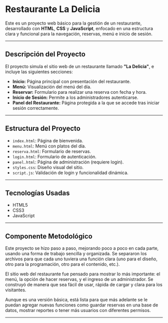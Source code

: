 #  Restaurante La Delicia

Este es un proyecto web básico para la gestión de un restaurante, desarrollado con **HTML**, **CSS** y **JavaScript**, enfocado en una estructura clara y funcional para la navegación, reservas, menú e inicio de sesión.

---

##  Descripción del Proyecto

El proyecto simula el sitio web de un restaurante llamado **"La Delicia"**, e incluye las siguientes secciones:

- **Inicio:** Página principal con presentación del restaurante.
- **Menú:** Visualización del menú del día.
- **Reservar:** Formulario para realizar una reserva con fecha y hora.
- **Inicio de Sesión:** Permite a los administradores autenticarse.
- **Panel del Restaurante:** Página protegida a la que se accede tras iniciar sesión correctamente.

---

##  Estructura del Proyecto

- `index.html`: Página de bienvenida.
- `menu.html`: Menú con platos del día.
- `reserva.html`: Formulario de reservas.
- `login.html`: Formulario de autenticación.
- `panel.html`: Página de administración (requiere login).
- `styles.css`: Diseño visual del sitio.
- `script.js`: Validación de login y funcionalidad dinámica.

---

##  Tecnologías Usadas

- HTML5
- CSS3
- JavaScript 

---

##  Componente Metodológico

Este proyecto se hizo paso a paso, mejorando poco a poco en cada parte, usando una forma de trabajo sencilla y organizada. Se separaron los archivos para que cada uno tuviera una función clara (uno para el diseño, otro para la programación, otro para el contenido, etc.).

El sitio web del restaurante fue pensado para mostrar lo más importante: el menú, la opción de hacer reservas, y el ingreso de un administrador. Se construyó de manera que sea fácil de usar, rápida de cargar y clara para los visitantes.

Aunque es una versión básica, está lista para que más adelante se le puedan agregar nuevas funciones como guardar reservas en una base de datos, mostrar reportes o tener más usuarios con diferentes permisos.


---

